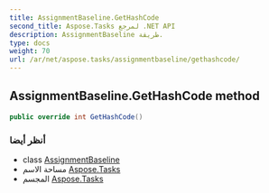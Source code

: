 ```yaml
---
title: AssignmentBaseline.GetHashCode
second_title: Aspose.Tasks لمرجع .NET API
description: AssignmentBaseline طريقة. 
type: docs
weight: 70
url: /ar/net/aspose.tasks/assignmentbaseline/gethashcode/
---
```

## AssignmentBaseline.GetHashCode method

```csharp
public override int GetHashCode()
```

### أنظر أيضا

* class [AssignmentBaseline](../)
* مساحة الاسم [Aspose.Tasks](../../assignmentbaseline/)
* المجسم [Aspose.Tasks](../../../)


